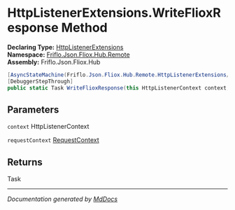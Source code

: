 ﻿<!--  
  <auto-generated>   
    The contents of this file were generated by a tool.  
    Changes to this file may be list if the file is regenerated  
  </auto-generated>   
-->

# HttpListenerExtensions.WriteFlioxResponse Method

**Declaring Type:** [HttpListenerExtensions](../index.md)  
**Namespace:** [Friflo.Json.Fliox.Hub.Remote](../../index.md)  
**Assembly:** Friflo.Json.Fliox.Hub

```csharp
[AsyncStateMachine(Friflo.Json.Fliox.Hub.Remote.HttpListenerExtensions/<WriteFlioxResponse>d__1)]
[DebuggerStepThrough]
public static Task WriteFlioxResponse(this HttpListenerContext context, RequestContext requestContext);
```

## Parameters

`context`  HttpListenerContext

`requestContext`  [RequestContext](../../RequestContext/index.md)

## Returns

Task

___

*Documentation generated by [MdDocs](https://github.com/ap0llo/mddocs)*
